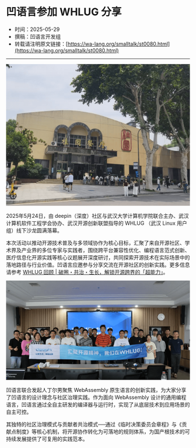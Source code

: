 # 凹语言参加 WHLUG 分享

- 时间：2025-05-29
- 撰稿：凹语言开发组
- 转载请注明原文链接：[https://wa-lang.org/smalltalk/st0080.html](https://wa-lang.org/smalltalk/st0080.html)

---

![](/st0080-01.png)


2025年5月24日，由 deepin（深度）社区与武汉大学计算机学院联合主办、武汉计算机软件工程学会协办、武汉开源创新联盟指导的 WHLUG （武汉 Linux 用户组）线下沙龙圆满落幕。

本次活动以推动开源技术普及与多领域协作为核心目标，汇聚了来自开源社区、学术界及产业界的多位专家与实践者，围绕跨平台兼容性优化、编程语言范式创新、医疗信息化开源实践等核心议题展开深度研讨，共同探索开源技术在实际场景中的落地路径与行业价值。凹语言应邀参与分享交流在开源社区的创新实践。更多信息请参考 [WHLUG 回顾 | 破圈・共治・生长，解锁开源跨界的「超能力」](https://mp.weixin.qq.com/s/7yNfOHPNHcz7LBSoHMoA4A)。

![](/st0080-02.png)

凹语言联合发起人丁尔男聚焦 WebAssembly 原生语言的创新实践，为大家分享了凹语言的设计理念与社区治理实践。作为面向 WebAssembly 设计的通用编程语言，凹语言通过全自主研发的编译器与运行时，实现了从底层技术到应用场景的自主可控。

其独特的社区治理模式与贡献者共治模式──通过《临时决策委员会章程》与《贡献点制度》等核心机制，将开源协作转化为可落地的规则体系，为国产根技术的可持续发展提供了可复用的实践范本。

